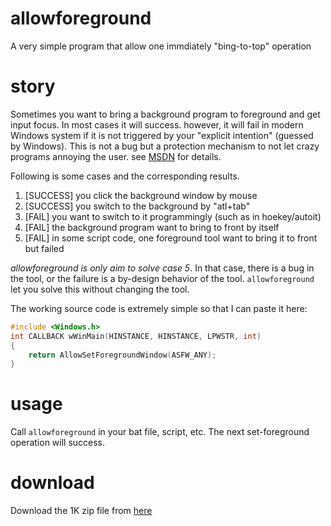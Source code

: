 allowforeground
===============

A very simple program that allow one immdiately "bing-to-top" operation

story
=====

Sometimes you want to bring a background program to foreground and get input
focus.  In most cases it will success. however, it will fail in modern Windows
system if it is not triggered by your "explicit intention" (guessed by
Windows). This is not a bug but a protection mechanism to not let crazy programs
annoying the user. see
[MSDN](http://msdn.microsoft.com/en-us/library/windows/desktop/ms632668%28v=vs.85%29.aspx)
for details.

Following is some cases and the corresponding results.

1. [SUCCESS] you click the background window by mouse
2. [SUCCESS] you switch to the background by "atl+tab"
3. [FAIL]    you want to switch to it programmingly (such as in hoekey/autoit)
4. [FAIL]    the background program want to bring to front by itself
5. [FAIL] in some script code, one foreground tool want to bring it to front but
   failed

*allowforeground is only aim to solve case 5*.  In that case, there is a bug in
the tool, or the failure is a by-design behavior of the tool.  `allowforeground`
let you solve this without changing the tool.

The working source code is extremely simple so that I can paste it here:

```C
#include <Windows.h>
int CALLBACK wWinMain(HINSTANCE, HINSTANCE, LPWSTR, int)
{
    return AllowSetForegroundWindow(ASFW_ANY);
}
```

usage
=====

Call `allowforeground` in your bat file, script, etc. The next set-foreground
operation will success.


download
========

Download the 1K zip file from
[here](timepp.github.io/product/allowforeground/allowforeground.zip)

